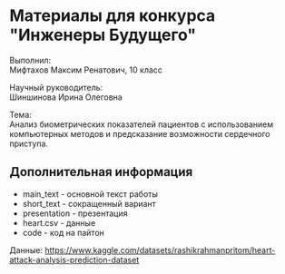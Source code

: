 # Материалы для конкурса "Инженеры Будущего" 

Выполнил: \
Мифтахов Максим Ренатович, 10 класс

Научный руководитель: \
Шиншинова Ирина Олеговна

Тема: \
Анализ биометрических показателей пациентов с использованием компьютерных методов и предсказание возможности сердечного приступа.

## Дополнительная информация 

- main_text - основной текст работы
- short_text - сокращенный вариант
- presentation - презентация
- heart.csv - данные 
- code - код на пайтон

Данные: https://www.kaggle.com/datasets/rashikrahmanpritom/heart-attack-analysis-prediction-dataset 

